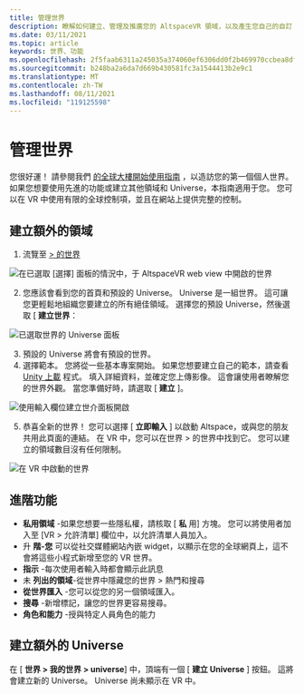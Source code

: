 ```yaml
---
title: 管理世界
description: 瞭解如何建立、管理及推廣您的 AltspaceVR 領域，以及產生您自己的自訂 universe。
ms.date: 03/11/2021
ms.topic: article
keywords: 世界、功能
ms.openlocfilehash: 2f5faab6311a245035a374060ef6306dd0f2b469970ccbea8df999c72721f321
ms.sourcegitcommit: b248ba2a6da7d669b430581fc3a1544413b2e9c1
ms.translationtype: MT
ms.contentlocale: zh-TW
ms.lasthandoff: 08/11/2021
ms.locfileid: "119125598"
---
```

# <a name="managing-worlds"></a>管理世界

您很好運！ 請參閱我們 [的全球大樓開始使用指南](world-building-getting-started.md) ，以造訪您的第一個個人世界。 如果您想要使用先進的功能或建立其他領域和 Universe，本指南適用于您。 您可以在 VR 中使用有限的全球控制項，並且在網站上提供完整的控制。

## <a name="creating-extra-worlds"></a>建立額外的領域

1. 流覽至 [> 的世界](https://account.altvr.com/worlds/my)

![在已選取 [選擇] 面板的情況中，于 AltspaceVR web view 中開啟的世界](images/manage-worlds-img-01.png)

2. 您應該會看到您的首頁和預設的 Universe。 Universe 是一組世界。 這可讓您更輕鬆地組織您要建立的所有絕佳領域。 選擇您的預設 Universe，然後選取 [ **建立世界**：

![已選取世界的 Universe 面板](images/manage-worlds-img-02.png)

3. 預設的 Universe 將會有預設的世界。
4. 選擇範本。 您將從一些基本專案開始。 如果您想要建立自己的範本，請查看 [Unity 上載](world-building-toolkit-getting-started.md) 程式。 填入詳細資料，並確定您上傳影像。 這會讓使用者瞭解您的世界外觀。 當您準備好時，請選取 [ **建立** ]。

![使用輸入欄位建立世介面板開啟](images/manage-worlds-img-03.png)

5. 恭喜全新的世界！ 您可以選擇 [ **立即輸入** ] 以啟動 Altspace，或與您的朋友共用此頁面的連結。 在 VR 中，您可以在世界 > 的世界中找到它。 您可以建立的領域數目沒有任何限制。

![在 VR 中啟動的世界](images/manage-worlds-img-04.png)

## <a name="advanced-features"></a>進階功能

* **私用領域** -如果您想要一些隱私權，請核取 [ **私** 用] 方塊。 您可以將使用者加入至 [VR > 允許清單] 欄位中，以允許清單人員加入。
* 升 **階-您** 可以從社交媒體網站內嵌 widget，以顯示在您的全球網頁上，這不會將這些小程式新增至您的 VR 世界。
* **指示** -每次使用者輸入時都會顯示此訊息
* 未 **列出的領域**-從世界中隱藏您的世界 > 熱門和搜尋
* **從世界匯入** -您可以從您的另一個領域匯入。
* **搜尋** -新增標記，讓您的世界更容易搜尋。
* **角色和能力** -授與特定人員角色的能力

## <a name="creating-extra-universes"></a>建立額外的 Universe

在 [ **世界 > 我的世界 > universe**] 中，頂端有一個 [ **建立 Universe** ] 按鈕。 這將會建立新的 Universe。 Universe 尚未顯示在 VR 中。